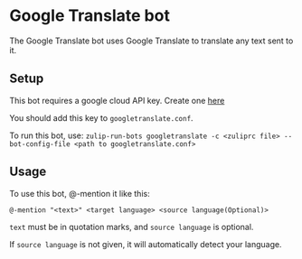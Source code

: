 # Google Translate bot

The Google Translate bot uses Google Translate to translate
any text sent to it.

## Setup

This bot requires a google cloud API key. Create one
[here](https://support.google.com/cloud/answer/6158862?hl=en)

You should add this key to `googletranslate.conf`.

To run this bot, use:
`zulip-run-bots googletranslate -c <zuliprc file>
--bot-config-file <path to googletranslate.conf>`

## Usage

To use this bot, @-mention it like this:

`@-mention "<text>" <target language> <source language(Optional)>`

`text` must be in quotation marks, and `source language`
is optional.

If `source language` is not given, it will automatically detect your language.
